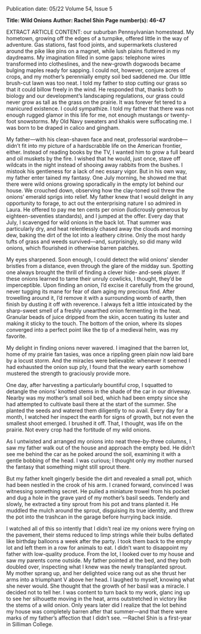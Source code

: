 Publication date: 05/22
Volume 54, Issue 5

**Title: Wild Onions**
**Author: Rachel Shin**
**Page number(s): 46-47**

EXTRACT ARTICLE CONTENT:
our suburban Pennsylvanian homestead. My hometown, growing off the edges of a turnpike, offered 
little in the way of adventure. Gas stations, fast food 
joints, and supermarkets clustered around the pike 
like pins on a magnet, while lush plains fluttered in 
my daydreams. My imagination filled in some gaps: 
telephone wires transformed into clotheslines, and 
the new-growth dogwoods became bulging maples 
ready for sapping. I could not, however, conjure 
acres of crops, and my mother’s perennially empty 
soil bed saddened me. Our little brush-cut lawn was 
too neat. I told my father to stop cutting our grass so 
that it could billow freely in the wind. He responded 
that, thanks both to biology and our development’s 
landscaping regulations, our grass could never grow 
as tall as the grass on the prairie. It was forever fet­
tered to a manicured existence. I could sympathize. 
I told my father that there was not enough rugged 
glamor in this life for me, not enough mustangs or 
twenty-foot snowstorms. My Old Navy sweaters 
and khakis were suffocating me. I was born to be 
draped in calico and gingham. 

My father—with his clean-shaven face and neat, 
professorial wardrobe—didn’t fit into my picture of 
a hardscrabble life on the American frontier, either. 
Instead of reading books by the TV, I wanted him 
to grow a full beard and oil muskets by the fire. I 
wished that he would, just once, stave off wildcats 
in the night instead of shooing away rabbits from 
the bushes. I mistook his gentleness for a lack of nec­
essary vigor. But in his own way, my father enter­
tained my fantasy. One July morning, he showed me 
that there were wild onions growing sporadically in 
the empty lot behind our house. We crouched down, 
observing how the clay-toned soil threw the onions’ 
emerald sprigs into relief. My father knew that I 
would delight in any opportunity to forage, to act 
out the enterprising nature I so admired in Laura. He 
offered to pay me ten cents per onion (ludicrously 
generous by eighteen-seventies standards), and I 
jumped at the offer. Every day that July, I scavenged 
for wild onions in the back lot. That summer was 
particularly dry, and heat relentlessly chased away 
the clouds and morning dew, baking the dirt of the 
lot into a leathery citrine. Only the most hardy tufts 
of grass and weeds survived––and, surprisingly, so 
did many wild onions, which flourished in otherwise 
barren patches.

My eyes sharpened. Soon enough, I could detect 
the wild onions’ slender bristles from a distance, even 
through the glare of the midday sun. Spotting one 
always brought the thrill of finding a clever hide-
and-seek player. If these onions learned to tame their 
unruly cowlicks, I thought, they’d be imperceptible. 
Upon finding an onion, I’d excise it carefully from 
the ground, never tugging its mane for fear of dam­
aging my precious find. After trowelling around it, 
I’d remove it with a surrounding womb of earth, 
then finish by dusting it off with reverence. I always 
felt a little intoxicated by the sharp-sweet smell of 
a freshly unearthed onion fermenting in the heat. 
Granular beads of juice dripped from the skin, accen­
tuating its luster and making it sticky to the touch. 
The bottom of the onion, where its slopes converged 
into a perfect point like the tip of a medieval helm, 
was my favorite. 

My delight in finding onions never wavered. I 
imagined that the barren lot, home of my prairie fan­
tasies, was once a rippling green plain now laid bare 
by a locust storm. And the miracles were believable: 
whenever it seemed I had exhausted the onion sup­
ply, I found that the weary earth somehow mustered 
the strength to graciously provide more.

One day, after harvesting a particularly bountiful 
crop, I squatted to detangle the onions’ knotted stems 
in the shade of the car in our driveway. Nearby was 
my mother’s small soil bed, which had been empty 
since she had attempted to cultivate basil there at 
the start of the summer. She planted the seeds and 
watered them diligently to no avail. Every day for a 
month, I watched her inspect the earth for signs of 
growth, but not even the smallest shoot emerged. I 
brushed it off. That, I thought, was life on the prairie. 
Not every crop had the fortitude of my wild onions.

As I untwisted and arranged my onions into neat 
three-by-three columns, I saw my father walk out 
of the house and approach the empty bed. He didn’t 
see me behind the car as he poked around the soil, 
examining it with a gentle bobbing of the head. I 
was curious; I thought only my mother nursed the 
fantasy that something might still sprout there.

But my father knelt gingerly beside the dirt and 
revealed a small pot, which had been nestled in the 
crook of his arm. I craned forward, convinced I was 
witnessing something secret. He pulled a miniature 
trowel from his pocket and dug a hole in the grave­
yard of my mother’s basil seeds. Tenderly and slowly, 
he extracted a tiny sprout from his pot and trans­
planted it. He muddled the mulch around the sprout, 
disguising its true identity, and threw the pot into the 
trashcan in the garage before hurrying back inside.

I watched all of this so intently that I didn't real­
ize my onions were frying on the pavement, their 
stems reduced to limp strings while their bulbs 
deflated like birthday balloons a week after the party. 
I took them back to the empty lot and left them in 
a row for animals to eat. I didn’t want to disappoint 
my father with low-quality produce. From the lot, I 
looked over to my house and saw my parents come 
outside. My father pointed at the bed, and they both 
doubled over, inspecting what I knew was the newly 
transplanted sprout. My mother sprang up, and her 
delighted voice rang out as she thrust her arms into 
a triumphant V above her head. I laughed to myself, 
knowing what she never would. She thought that the 
growth of her basil was a miracle. I decided not to tell 
her. I was content to turn back to my work, glanc­
ing up to see her silhouette moving in the heat, arms 
outstretched in victory like the stems of a wild onion. 
Only years later did I realize that the lot behind my 
house was completely barren after that summer—and 
that there were marks of my father’s affection that I 
didn’t see.
—Rachel Shin is a first-year in Silliman College.


<br>